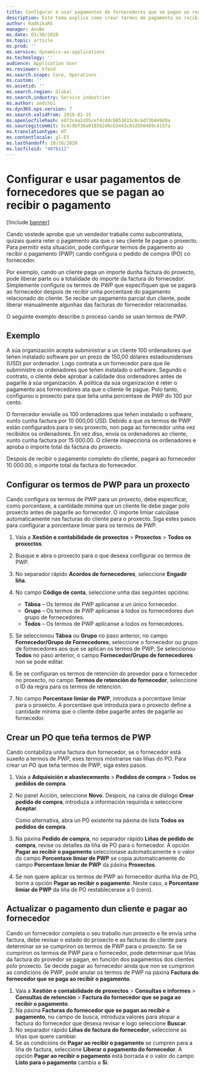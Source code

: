 ```yaml
---
title: Configurar e usar pagamentos de fornecedores que se pagan ao recibir o pagamento
description: Este tema explica como crear termos de pagamento ao recibir o pagamento (PWP) para que poida liberar pagamentos parciais ao fornecedor, en función dos pagamentos dos clientes.
author: RadhikaRS
manager: AnnBe
ms.date: 03/30/2020
ms.topic: article
ms.prod: ''
ms.service: dynamics-ax-applications
ms.technology: ''
audience: Application User
ms.reviewer: kfend
ms.search.scope: Core, Operations
ms.custom: ''
ms.assetid: ''
ms.search.region: Global
ms.search.industry: Service industries
ms.author: andchoi
ms.dyn365.ops.version: 7
ms.search.validFrom: 2019-01-15
ms.openlocfilehash: e872c4a2d35cef4cddc6851615c6c4d73b4e9d9a
ms.sourcegitcommit: 5c4c9bf3ba018562d6cb3443c01d550489c415fa
ms.translationtype: HT
ms.contentlocale: gl-ES
ms.lasthandoff: 10/16/2020
ms.locfileid: "4076111"
---
```

# <a name="set-up-and-use-pay-when-paid-vendor-payments"></a>Configurar e usar pagamentos de fornecedores que se pagan ao recibir o pagamento

[!include [banner](../includes/banner.md)]

Cando vostede aprobe que un vendedor traballe como subcontratista, quizais queira reter o pagamento ata que o seu cliente lle pague o proxecto. Para permitir esta situación, pode configurar termos de pagamento ao recibir o pagamento (PWP) cando configura o pedido de compra (PO) co fornecedor.

Por exemplo, cando un cliente paga un importe dunha factura do proxecto, pode liberar parte ou a totalidade do importe da factura do fornecedor. Simplemente configure os termos de PWP que especifiquen que se pagará ao fornecedor despois de recibir unha porcentaxe do pagamento relacionado do cliente. Se recibe un pagamento parcial dun cliente, pode liberar manualmente algunhas das facturas do fornecedor relacionadas.

O seguinte exemplo describe o proceso cando se usan termos de PWP.

## <a name="example"></a>Exemplo

A súa organización acepta subministrar a un cliente 100 ordenadores que teñen instalado software por un prezo de 150,00 dólares estadounidenses (USD) por ordenador. Logo contrata a un fornecedor para que lle subministre os ordenadores que teñen instalado o software. Segundo o contrato, o cliente debe aprobar a calidade dos ordenadores antes de pagarlle á súa organización. A política da súa organización é reter o pagamento aos fornecedores ata que o cliente lle pague. Polo tanto, configurou o proxecto para que teña unha porcentaxe de PWP do 100 por cento.

O fornecedor envíalle os 100 ordenadores que teñen instalado o software, xunto cunha factura por 10 000,00 USD. Debido a que os termos de PWP están configurados para o seu proxecto, non paga ao fornecedor unha vez recibidos os ordenadores. En vez diso, envía os ordenadores ao cliente, xunto cunha factura por 15 000.00. O cliente inspecciona os ordenadores e aproba o importe total da factura do proxecto.

Despois de recibir o pagamento completo do cliente, pagará ao fornecedor 10 000.00, o importe total da factura do fornecedor.

## <a name="set-up-pwp-terms-for-a-project"></a>Configurar os termos de PWP para un proxecto

Cando configura os termos de PWP para un proxecto, debe especificar, como porcentaxe, a cantidade mínima que un cliente lle debe pagar polo proxecto antes de pagarlle ao fornecedor. O importe limiar calcúlase automaticamente nas facturas do cliente para o proxecto. Siga estes pasos para configurar a porcentaxe limiar para os termos de PWP.

1. Vaia a **Xestión e contabilidade de proxectos** \> **Proxectos** \> **Todos os proxectos**.
2. Busque e abra o proxecto para o que desexa configurar os termos de PWP.
3. No separador rápido **Acordos de fornecedores**, seleccione **Engadir liña**.
3. No campo **Código de conta**, seleccione unha das seguintes opcións:

    - **Táboa** – Os termos de PWP aplícanse a un único fornecedor.
    - **Grupo** – Os termos de PWP aplícanse a todos os fornecedores dun grupo de fornecedores.
    - **Todos** – Os termos de PWP aplícanse a todos os fornecedores.

4. Se seleccionou **Táboa** ou **Grupo** no paso anterior, no campo **Fornecedor/Grupo de Fornecedores**, seleccione o fornecedor ou grupo de fornecedores aos que se aplican os termos de PWP. Se seleccionou **Todos** no paso anterior, o campo **Fornecedor/Grupo de fornecedores** non se pode editar.
5. Se se configuran os termos de retención do provedor para o fornecedor no proxecto, no campo **Termos de retención do fornecedor**, seleccione o ID da regra para os termos de retención.
6. No campo **Porcentaxe limiar de PWP**, introduza a porcentaxe limiar para o proxecto. A porcentaxe que introduza para o proxecto define a cantidade mínima que o cliente debe pagarlle antes de pagarlle ao fornecedor.

## <a name="create-a-po-that-has-pwp-terms"></a>Crear un PO que teña termos de PWP

Cando contabiliza unha factura dun fornecedor, se o fornecedor está suxeito a termos de PWP, eses termos móstranse nas liñas do PO. Para crear un PO que teña termos de PWP, siga estes pasos.

1. Vaia a **Adquisición e abastecemento** \> **Pedidos de compra** \> **Todos os pedidos de compra**.
2. No panel Acción, seleccione **Novo**. Despois, na caixa de diálogo **Crear pedido de compra**, introduza a información requirida e seleccione **Aceptar**.

    Como alternativa, abra un PO existente na páxina de lista **Todos os pedidos de compra**.

4. Na páxina **Pedido de compra**, no separador rápido **Liñas de pedido de compra**, revise os detalles da liña de PO para o fornecedor. A opción **Pagar ao recibir o pagamento** seleccionase automaticamente e o valor do campo **Porcentaxe limiar de PWP** se copia automaticamente do campo **Porcentaxe limiar de PWP** da páxina **Proxectos**.
6. Se non quere aplicar os termos de PWP ao fornecedor dunha liña de PO, borre a opción **Pagar ao recibir o pagamento**. Neste caso, a **Porcentaxe limiar de PWP** da liña de PO restablecerase a 0 (cero).

## <a name="update-a-customer-payment-and-pay-the-vendor"></a>Actualizar o pagamento dun cliente e pagar ao fornecedor

Cando un fornecedor completa o seu traballo nun proxecto e lle envía unha factura, debe revisar o estado do proxecto e as facturas do cliente para determinar se se cumpriron os termos de PWP para o proxecto. Se se cumpriron os termos de PWP para o fornecedor, pode determinar que liñas da factura do provedor se pagan, en función dos pagamentos dos clientes polo proxecto. Se decide pagar ao fornecedor aínda que non se cumpriron as condicións de PWP, pode anular os termos de PWP na páxina **Factura do fornecedor que se paga ao recibir o pagamento**.

1. Vaia a **Xestión e contabilidade de proxectos** \> **Consultas e informes** \> **Consultas de retención** \> **Factura do fornecedor que se paga ao recibir o pagamento**.
2. Na páxina **Facturas do fornecedor que se pagan ao recibir o pagamento**, no campo de busca, introduza valores para atopar a factura do fornecedor que desexa revisar e logo seleccione **Buscar**.
3. No separador rápido **Liñas de factura do fornecedor**, seleccione as liñas que quere cambiar.
4. Se as condicións de **Pagar ao recibir o pagamento** se cumpren para a liña de factura, seleccione **Liberar o pagamento do fornecedor**. A opción **Pagar ao recibir o pagamento** está borrada e o valor do campo **Listo para o pagamento** cambia a **Si**.

